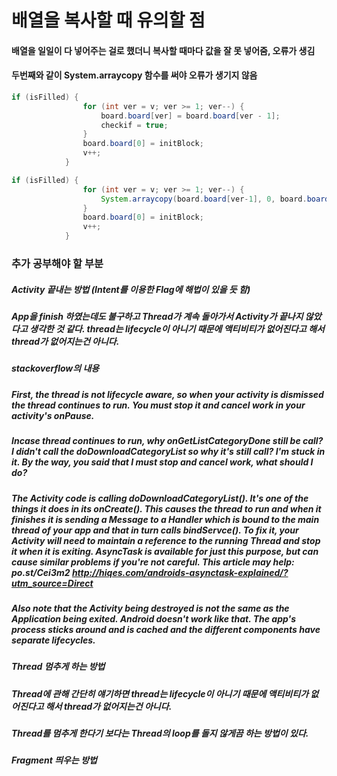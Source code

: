 # 배열을 복사할 때 유의할 점

#### 배열을 일일이 다 넣어주는 걸로 했더니 복사할 때마다 값을 잘 못 넣어줌, 오류가 생김
#### 두번째와 같이 System.arraycopy 함수를 써야 오류가 생기지 않음

```java
if (isFilled) {
                for (int ver = v; ver >= 1; ver--) {
                    board.board[ver] = board.board[ver - 1];
                    checkif = true;
                }
                board.board[0] = initBlock;
                v++;
            }
```
```java
if (isFilled) {
                for (int ver = v; ver >= 1; ver--) {
                    System.arraycopy(board.board[ver-1], 0, board.board[ver], 0, board.board[ver].length);
                }
                board.board[0] = initBlock;
                v++;
            }
```

### 추가 공부해야 할 부분
##### Activity 끝내는 방법 (Intent를 이용한 Flag에 해법이 있을 듯 함)
##### App을 finish 하였는데도 불구하고 Thread가 계속 돌아가서 Activity가 끝나지 않았다고 생각한 것 같다. thread는 lifecycle이 아니기 때문에 액티비티가 없어진다고 해서 thread가 없어지는건 아니다. 
##### stackoverflow의 내용
##### First, the thread is not lifecycle aware, so when your activity is dismissed the thread continues to run. You must stop it and cancel work in your activity's onPause. 
##### Incase thread continues to run, why onGetListCategoryDone still be call? I didn't call the doDownloadCategoryList so why it's still call? I'm stuck in it. By the way, you said that I must stop and cancel work, what should I do?
##### The Activity code is calling doDownloadCategoryList(). It's one of the things it does in its onCreate(). This causes the thread to run and when it finishes it is sending a Message to a Handler which is bound to the main thread of your app and that in turn calls bindServce(). To fix it, your Activity will need to maintain a reference to the running Thread and stop it when it is exiting. AsyncTask is available for just this purpose, but can cause similar problems if you're not careful. This article may help: po.st/Cei3m2 http://hiqes.com/androids-asynctask-explained/?utm_source=Direct
##### Also note that the Activity being destroyed is not the same as the Application being exited. Android doesn't work like that. The app's process sticks around and is cached and the different components have separate lifecycles.

##### Thread 멈추게 하는 방법
##### Thread에 관해 간단히 얘기하면 thread는 lifecycle이 아니기 때문에 액티비티가 없어진다고 해서 thread가 없어지는건 아니다.
##### Thread를 멈추게 한다기 보다는 Thread의 loop를 돌지 않게끔 하는 방법이 있다.

#####
##### Fragment 띄우는 방법
